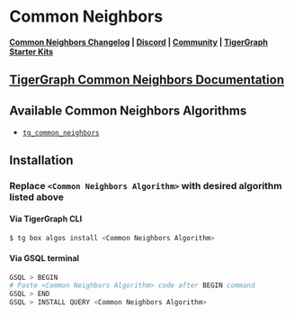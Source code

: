
# Common Neighbors

#### [Common Neighbors Changelog](https://github.com/tigergraph/gsql-graph-algorithms/blob/master/algorithms/Topological_Link_Prediction/common_neighbors/CHANGELOG.md) | [Discord](https://discord.gg/vFbmPyvJJN) | [Community](https://community.tigergraph.com) | [TigerGraph Starter Kits](https://github.com/zrougamed/TigerGraph-Starter-Kits-Parser)

## [TigerGraph Common Neighbors Documentation](https://docs.tigergraph.com/graph-algorithm-library/)

## Available Common Neighbors Algorithms 

* [`tg_common_neighbors`](https://github.com/tigergraph/gsql-graph-algorithms/blob/github_link_fix/algorithms/Topological%20Link%20Prediction/common_neighbors/tg_common_neighbors.gsql)

## Installation 

### Replace `<Common Neighbors Algorithm>` with desired algorithm listed above 

#### Via TigerGraph CLI

```bash
$ tg box algos install <Common Neighbors Algorithm>
```

#### Via GSQL terminal

```bash
GSQL > BEGIN
# Paste <Common Neighbors Algorithm> code after BEGIN command
GSQL > END 
GSQL > INSTALL QUERY <Common Neighbors Algorithm>
```
